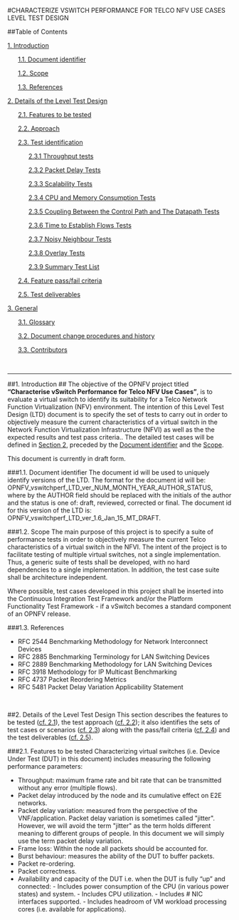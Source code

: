 #CHARACTERIZE VSWITCH PERFORMANCE FOR TELCO NFV USE CASES LEVEL TEST DESIGN

##Table of Contents

 [1. Introduction](#Introduction)

 &nbsp;&nbsp;&nbsp;&nbsp;&nbsp;&nbsp;[1.1. Document identifier](#DocId)

&nbsp;&nbsp;&nbsp;&nbsp;&nbsp;&nbsp;[1.2. Scope](#Scope)

&nbsp;&nbsp;&nbsp;&nbsp;&nbsp;&nbsp;[1.3. References](#References)

[2.	Details of the Level Test Design](#DetailsOfTheLevelTestDesign)

&nbsp;&nbsp;&nbsp;&nbsp;&nbsp;&nbsp;[2.1. Features to be tested](#FeaturesToBeTested)

&nbsp;&nbsp;&nbsp;&nbsp;&nbsp;&nbsp;[2.2. Approach](#Approach)

&nbsp;&nbsp;&nbsp;&nbsp;&nbsp;&nbsp;[2.3. Test identification](#TestIdentification)

&nbsp;&nbsp;&nbsp;&nbsp;&nbsp;&nbsp;&nbsp;&nbsp;&nbsp;&nbsp;&nbsp;&nbsp;[2.3.1 Throughput tests](#ThroughputTests)

&nbsp;&nbsp;&nbsp;&nbsp;&nbsp;&nbsp;&nbsp;&nbsp;&nbsp;&nbsp;&nbsp;&nbsp;[2.3.2 Packet Delay Tests](#PacketDelayTests)

&nbsp;&nbsp;&nbsp;&nbsp;&nbsp;&nbsp;&nbsp;&nbsp;&nbsp;&nbsp;&nbsp;&nbsp;[2.3.3 Scalability Tests](#ScalabilityTests)

&nbsp;&nbsp;&nbsp;&nbsp;&nbsp;&nbsp;&nbsp;&nbsp;&nbsp;&nbsp;&nbsp;&nbsp;[2.3.4 CPU and Memory Consumption Tests](#CPUTests)

&nbsp;&nbsp;&nbsp;&nbsp;&nbsp;&nbsp;&nbsp;&nbsp;&nbsp;&nbsp;&nbsp;&nbsp;[2.3.5 Coupling Between the Control Path and The Datapath Tests](#CPDPTests)

&nbsp;&nbsp;&nbsp;&nbsp;&nbsp;&nbsp;&nbsp;&nbsp;&nbsp;&nbsp;&nbsp;&nbsp;[2.3.6 Time to Establish Flows Tests](#FlowLatencyTests)

&nbsp;&nbsp;&nbsp;&nbsp;&nbsp;&nbsp;&nbsp;&nbsp;&nbsp;&nbsp;&nbsp;&nbsp;[2.3.7 Noisy Neighbour Tests](#NoisyNeighbourTests)

&nbsp;&nbsp;&nbsp;&nbsp;&nbsp;&nbsp;&nbsp;&nbsp;&nbsp;&nbsp;&nbsp;&nbsp;[2.3.8 Overlay Tests](#OverlayTests)

&nbsp;&nbsp;&nbsp;&nbsp;&nbsp;&nbsp;&nbsp;&nbsp;&nbsp;&nbsp;&nbsp;&nbsp;[2.3.9 Summary Test List](#SummaryList)

&nbsp;&nbsp;&nbsp;&nbsp;&nbsp;&nbsp;[2.4. Feature pass/fail criteria](#PassFail)

&nbsp;&nbsp;&nbsp;&nbsp;&nbsp;&nbsp;[2.5. Test deliverables](#TestDeliverables)

[3. General](#General)

&nbsp;&nbsp;&nbsp;&nbsp;&nbsp;&nbsp;[3.1. Glossary](#Glossary)

&nbsp;&nbsp;&nbsp;&nbsp;&nbsp;&nbsp;[3.2. Document change procedures and history](#History)

&nbsp;&nbsp;&nbsp;&nbsp;&nbsp;&nbsp;[3.3. Contributors](#Contributors)

<br/>

---
<a name="Introduction"></a>
##1. Introduction ##
  The objective of the OPNFV project titled **“Characterise vSwitch Performance for Telco NFV Use Cases”**, is to evaluate a virtual switch to identify its suitability for a Telco Network Function Virtualization (NFV) environment. The intention of this Level Test Design (LTD) document is to specify the set of tests to carry out in order to objectively measure the current characteristics of a virtual switch in the Network Function Virtualization Infrastructure (NFVI) as well as the the expected results and test pass criteria.. The detailed test cases will be defined in [Section 2](#DetailsOfTheLevelTestDesign), preceded by the [Document identifier](#DocId) and the [Scope](#Scope).

 This document is currently in draft form.

  <a name="DocId"></a>
  ###1.1. Document identifier
  The document id will be used to uniquely identify versions of the LTD. The format for the document id will be: OPNFV\_vswitchperf\_LTD\_ver\_NUM\_MONTH\_YEAR\_AUTHOR_STATUS, where by the AUTHOR field should be replaced with the initials of the author and the status is one of: draft, reviewed, corrected or final. The document id for this version of the LTD is: OPNFV\_vswitchperf\_LTD\_ver\_1.6\_Jan\_15\_MT\_DRAFT.

  <a name="Scope"></a>
  ###1.2. Scope
  The main purpose of this project is to specify a suite of performance tests in order to objectively measure the current Telco characteristics of a virtual switch in the NFVI. The intent of the project is to facilitate testing of multiple virtual switches, not a single implementation. Thus, a generic suite of tests shall be developed, with no hard dependencies to a single implementation. In addition, the test case suite shall be architecture independent.

  Where possible, test cases developed in this project shall be inserted into the Continuous Integration Test Framework and/or the Platform Functionality Test Framework - if a vSwitch becomes a standard component of an OPNFV release.

  <a name="References"></a>
  ###1.3. References

  - RFC 2544 Benchmarking Methodology for Network Interconnect Devices
  - RFC 2885 Benchmarking Terminology for LAN Switching Devices
  - RFC 2889 Benchmarking Methodology for LAN Switching Devices
  - RFC 3918 Methodology for IP Multicast Benchmarking
  - RFC 4737 Packet Reordering Metrics
  - RFC 5481 Packet Delay Variation Applicability Statement
<br/>

<a name=" DetailsOfTheLevelTestDesign"></a>
##2. Details of the Level Test Design
This section describes the features to be tested ([cf. 2.1](#FeaturesToBeTested)), the test approach ([cf. 2.2](#Approach)); it also identifies the sets of test cases or scenarios ([cf. 2.3](#TestIdentification)) along with the pass/fail criteria ([cf. 2.4](#PassFail)) and the test deliverables ([cf. 2.5](#TestDeliverables)).

  <a name="FeaturesToBeTested"></a>
  ###2.1. Features to be tested
  Characterizing virtual switches (i.e. Device Under Test (DUT) in this document) includes measuring the following performance parameters:
   - Throughput: maximum frame rate and bit rate that can be transmitted without any error (multiple flows).
   - Packet delay introduced by the node and its cumulative effect on E2E networks.
   - Packet delay variation: measured from the perspective of the VNF/application. Packet delay variation is sometimes called "jitter". However, we will avoid the term "jitter" as the term holds different meaning to different groups of people. In this document we will simply use the term packet delay variation.
   - Frame loss: Within the node all packets should be accounted for.
   - Burst behaviour: measures the ability of the DUT to buffer packets.
   - Packet re-ordering.
   - Packet correctness.
   - Availability and capacity of the DUT i.e. when the DUT is fully “up” and connected:
    - Includes power consumption of the CPU (in various power states) and system.
    - Includes CPU utilization.
    - Includes # NIC interfaces supported.
    - Includes headroom of VM workload processing cores (i.e. available for applications).